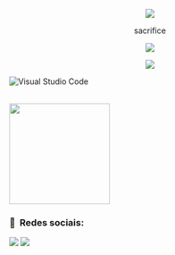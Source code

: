 <p align="center">  
<img src="https://cdn.discordapp.com/attachments/1105575975711944817/1109235472741449748/a_861cec4f91eaa0e835c459493a8d5177.gif">
</p>
<p align="center">
    sacrifice
<p align="center">  
<img src="https://komarev.com/ghpvc/?username=sacrificee&color=000000">
</p>
    <p align="center">
  <img src="https://discord.c99.nl/widget/theme-4/726171363139911770.png"/>
</p>
<p align="center">
<p align="center">

  ![Visual Studio Code](https://img.shields.io/badge/-Visual%20Studio%20Code-333333?style=flat&logo=visual-studio-code&logoColor=007ACC)

<br/>

<a href="https://github.com/sacrificee">
  <img height="180em" src="https://github-readme-stats.vercel.app/api?username=sacrificee&theme=midnight-purple&show_icons=true" />
</a>

<br/>

<h3> 📱 &nbsp;Redes sociais: </h3> 

 <a href="#" alt="Instagram">
  <img src="https://img.shields.io/badge/-Instagram-DF0174?style=flat-square&labelColor=DF0174&logo=instagram&logoColor=white&link=https://instagram.com/sacrificee"/></a>
  

 <a href="#" alt="Discord">
  <img src="https://img.shields.io/badge/-Discord-5a96e6?style=flat-square&labelColor=5a96e6&logo=discord&logoColor=white&link=https://discord.gg/h0ust"/></a>
  
